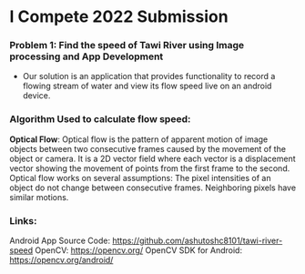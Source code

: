 # I Compete 2022 Submission

### Problem 1: Find the speed of Tawi River using Image processing and App Development

- Our solution is an application that provides functionality to record a flowing stream of water and view its flow speed live on an android device.

### Algorithm Used to calculate flow speed:
**Optical Flow**:
Optical flow is the pattern of apparent motion of image objects between two consecutive frames caused by the movement of the object or camera. It is a 2D vector field where each vector is a displacement vector showing the movement of points from the first frame to the second.
Optical flow works on several assumptions:
The pixel intensities of an object do not change between consecutive frames.
Neighboring pixels have similar motions.


### Links:
Android App Source Code: https://github.com/ashutoshc8101/tawi-river-speed
OpenCV: https://opencv.org/
OpenCV SDK for Android: https://opencv.org/android/
